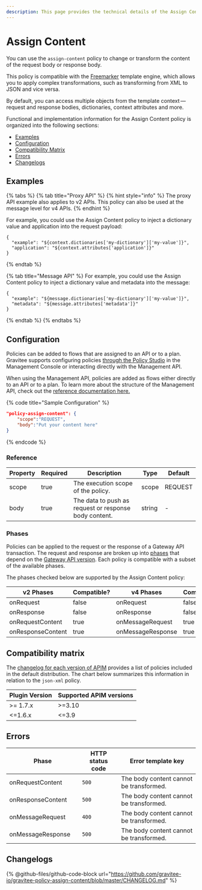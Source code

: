 ```yaml
---
description: This page provides the technical details of the Assign Content policy
---
```


# Assign Content

You can use the `assign-content` policy to change or transform the content of the request body or response body.

This policy is compatible with the [Freemarker](https://freemarker.apache.org/) template engine, which allows you to apply complex transformations, such as transforming from XML to JSON and vice versa.

By default, you can access multiple objects from the template context — request and response bodies, dictionaries, context attributes and more.

Functional and implementation information for the Assign Content policy is organized into the following sections:

* [Examples](assign-content.md#examples)
* [Configuration](assign-content.md#configuration)
* [Compatibility Matrix](assign-content.md#compatibility-matrix)
* [Errors](assign-content.md#errors)
* [Changelogs](assign-content.md#changelogs)

## Examples

{% tabs %}
{% tab title="Proxy API" %}
{% hint style="info" %}
The proxy API example also applies to v2 APIs. This policy can also be used at the message level for v4 APIs.
{% endhint %}

For example, you could use the Assign Content policy to inject a dictionary value and application into the request payload:

```
{
  "example": "${context.dictionaries['my-dictionary']['my-value']}",
  "application": "${context.attributes['application']}"
}
```
{% endtab %}

{% tab title="Message API" %}
For example, you could use the Assign Content policy to inject a dictionary value and metadata into the message:

```
{
  "example": "${message.dictionaries['my-dictionary']['my-value']}",
  "metadata": "${message.attributes['metadata']}"
}
```
{% endtab %}
{% endtabs %}

## Configuration

Policies can be added to flows that are assigned to an API or to a plan. Gravitee supports configuring policies [through the Policy Studio](../../guides/policy-design/) in the Management Console or interacting directly with the Management API.

When using the Management API, policies are added as flows either directly to an API or to a plan. To learn more about the structure of the Management API, check out the [reference documentation here.](../management-api-reference/)

{% code title="Sample Configuration" %}
```json
"policy-assign-content": {
    "scope":"REQUEST",
    "body":"Put your content here"
}
```
{% endcode %}

### Reference

<table><thead><tr><th>Property</th><th data-type="checkbox">Required</th><th>Description</th><th>Type</th><th>Default</th></tr></thead><tbody><tr><td>scope</td><td>true</td><td>The execution scope of the policy.</td><td>scope</td><td>REQUEST</td></tr><tr><td>body</td><td>true</td><td>The data to push as request or response body content.</td><td>string</td><td>-</td></tr></tbody></table>

### Phases

Policies can be applied to the request or the response of a Gateway API transaction. The request and response are broken up into [phases](broken-reference/) that depend on the [Gateway API version](../../overview/gravitee-api-definitions-and-execution-engines.md). Each policy is compatible with a subset of the available phases.

The phases checked below are supported by the Assign Content policy:

<table data-full-width="false"><thead><tr><th width="202">v2 Phases</th><th width="139" data-type="checkbox">Compatible?</th><th width="198">v4 Phases</th><th data-type="checkbox">Compatible?</th></tr></thead><tbody><tr><td>onRequest</td><td>false</td><td>onRequest</td><td>false</td></tr><tr><td>onResponse</td><td>false</td><td>onResponse</td><td>false</td></tr><tr><td>onRequestContent</td><td>true</td><td>onMessageRequest</td><td>true</td></tr><tr><td>onResponseContent</td><td>true</td><td>onMessageResponse</td><td>true</td></tr></tbody></table>

## Compatibility matrix

The [changelog for each version of APIM](../../releases-and-changelogs/changelogs/) provides a list of policies included in the default distribution. The chart below summarizes this information in relation to the `json-xml` policy.

<table data-full-width="false"><thead><tr><th>Plugin Version</th><th>Supported APIM versions</th></tr></thead><tbody><tr><td>>= 1.7.x</td><td>>=3.10</td></tr><tr><td>&#x3C;=1.6.x</td><td>&#x3C;=3.9</td></tr></tbody></table>

## Errors

<table data-full-width="false"><thead><tr><th width="210">Phase</th><th width="171">HTTP status code</th><th width="387">Error template key</th></tr></thead><tbody><tr><td>onRequestContent</td><td><code>500</code></td><td>The body content cannot be transformed.</td></tr><tr><td>onResponseContent</td><td><code>500</code></td><td>The body content cannot be transformed.</td></tr><tr><td>onMessageRequest</td><td><code>400</code></td><td>The body content cannot be transformed.</td></tr><tr><td>onMessageResponse</td><td><code>500</code></td><td>The body content cannot be transformed.</td></tr></tbody></table>

## Changelogs

{% @github-files/github-code-block url="https://github.com/gravitee-io/gravitee-policy-assign-content/blob/master/CHANGELOG.md" %}
